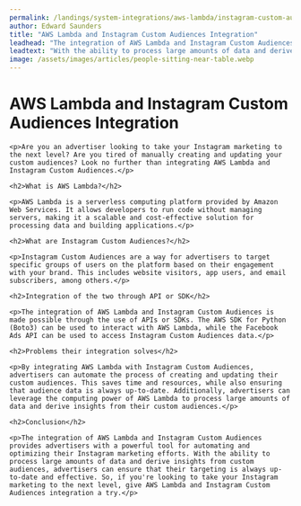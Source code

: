 ```yaml
---
permalink: /landings/system-integrations/aws-lambda/instagram-custom-audiences
author: Edward Saunders
title: "AWS Lambda and Instagram Custom Audiences Integration"
leadhead: "The integration of AWS Lambda and Instagram Custom Audiences provides advertisers with a powerful tool for automating and optimizing their Instagram marketing efforts"
leadtext: "With the ability to process large amounts of data and derive insights from custom audiences, advertisers can ensure that their targeting is always up-to-date and effective. So, if you're looking to take your Instagram marketing to the next level, give AWS Lambda and Instagram Custom Audiences integration a try."
image: /assets/images/articles/people-sitting-near-table.webp
---
```

<div class="arttext">    <h1>AWS Lambda and Instagram Custom Audiences Integration</h1>

    <p>Are you an advertiser looking to take your Instagram marketing to the next level? Are you tired of manually creating and updating your custom audiences? Look no further than integrating AWS Lambda and Instagram Custom Audiences.</p>

    <h2>What is AWS Lambda?</h2>

    <p>AWS Lambda is a serverless computing platform provided by Amazon Web Services. It allows developers to run code without managing servers, making it a scalable and cost-effective solution for processing data and building applications.</p>

    <h2>What are Instagram Custom Audiences?</h2>

    <p>Instagram Custom Audiences are a way for advertisers to target specific groups of users on the platform based on their engagement with your brand. This includes website visitors, app users, and email subscribers, among others.</p>

    <h2>Integration of the two through API or SDK</h2>

    <p>The integration of AWS Lambda and Instagram Custom Audiences is made possible through the use of APIs or SDKs. The AWS SDK for Python (Boto3) can be used to interact with AWS Lambda, while the Facebook Ads API can be used to access Instagram Custom Audiences data.</p>

    <h2>Problems their integration solves</h2>

    <p>By integrating AWS Lambda with Instagram Custom Audiences, advertisers can automate the process of creating and updating their custom audiences. This saves time and resources, while also ensuring that audience data is always up-to-date. Additionally, advertisers can leverage the computing power of AWS Lambda to process large amounts of data and derive insights from their custom audiences.</p>

    <h2>Conclusion</h2>

    <p>The integration of AWS Lambda and Instagram Custom Audiences provides advertisers with a powerful tool for automating and optimizing their Instagram marketing efforts. With the ability to process large amounts of data and derive insights from custom audiences, advertisers can ensure that their targeting is always up-to-date and effective. So, if you're looking to take your Instagram marketing to the next level, give AWS Lambda and Instagram Custom Audiences integration a try.</p>
</div>